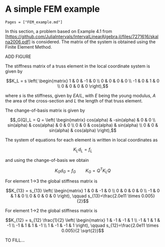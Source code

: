 # A simple FEM example

```@contents
Pages = ["FEM_example.md"]
```

In this section, a problem based on Example 4.1 from [https://github.com/JuliaIntervals/IntervalLinearAlgebra.jl/files/7271616/skalna2006.pdf] is considered. The matrix of the system is obtained using the Finite Element Method.

ADD FIGURE

The stiffness matrix of a truss element in the local coordinate system is given by
```math
K_L = s
\left(
  \begin{matrix}
  1 & 0 & -1 & 0 \\
  0 & 0 &  0 & 0 \\
 -1 & 0 &  1 & 0 \\
  0 & 0 &  0 & 0
\right),
```
where $s$ is the stiffness, given by $EA/L$, with $E$ being the young modulus, $A$ the area of the cross-section and $L$ the length of that truss element.

The change-of-basis matrix is given by
```math
_G(Q)_L = Q =
\left(
  \begin{matrix}
  cos(alpha) & -sin(alpha) & 0 & 0 \\
  sin(alpha) & cos(alpha) &  0 & 0 \\
  0 & 0 &  cos(alpha) & sin(alpha) \\
  0 & 0 &  sin(alpha) & cos(alpha)
\right),
```

The system of equations for each element is written in local coordinates as
```math
K_L d_L = f_L
```
and using the change-of-basis we obtain
```math
K_G d_G = f_G \qquad K_G = Q^T K_L Q
```

For element 1->3 the global stiffness matrix is
```math
K_{13} = s_{13}
\left(
  \begin{matrix}
  1 & 0 & -1 & 0 \\
  0 & 0 &  0 & 0 \\
 -1 & 0 &  1 & 0 \\
  0 & 0 &  0 & 0
\right), \qquad s_{13}=\frac{2.0e11 \times 0.005}{2}
```

For element 1->2 the global stiffness matrix is
```math
K_{12} = s_{12} \frac{1}{2}
\left(
  \begin{matrix}
  1 & -1 & -1 & 1 \\
  -1 & 1 &  1 & -1 \\
 -1 & 1 &  1 & -1 \\
  1 & -1 &  -1 & 1
\right), \qquad s_{12}=\frac{2.0e11 \times 0.005}{2 \sqrt{2}}
```

TO FILL...
